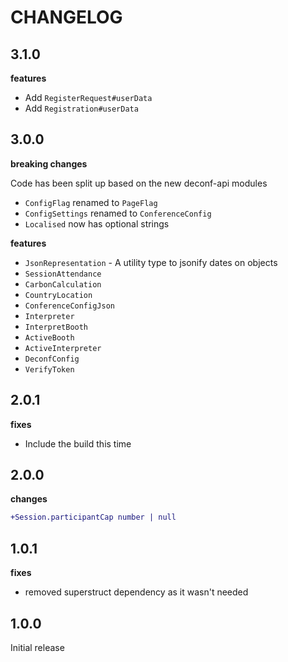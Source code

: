 # CHANGELOG

## 3.1.0

**features**

- Add `RegisterRequest#userData`
- Add `Registration#userData`

## 3.0.0

**breaking changes**

Code has been split up based on the new deconf-api modules

- `ConfigFlag` renamed to `PageFlag`
- `ConfigSettings` renamed to `ConferenceConfig`
- `Localised` now has optional strings

**features**

- `JsonRepresentation` - A utility type to jsonify dates on objects
- `SessionAttendance`
- `CarbonCalculation`
- `CountryLocation`
- `ConferenceConfigJson`
- `Interpreter`
- `InterpretBooth`
- `ActiveBooth`
- `ActiveInterpreter`
- `DeconfConfig`
- `VerifyToken`

## 2.0.1

**fixes**

- Include the build this time

## 2.0.0

**changes**

```diff
+Session.participantCap number | null
```

## 1.0.1

**fixes**

- removed superstruct dependency as it wasn't needed

## 1.0.0

Initial release
